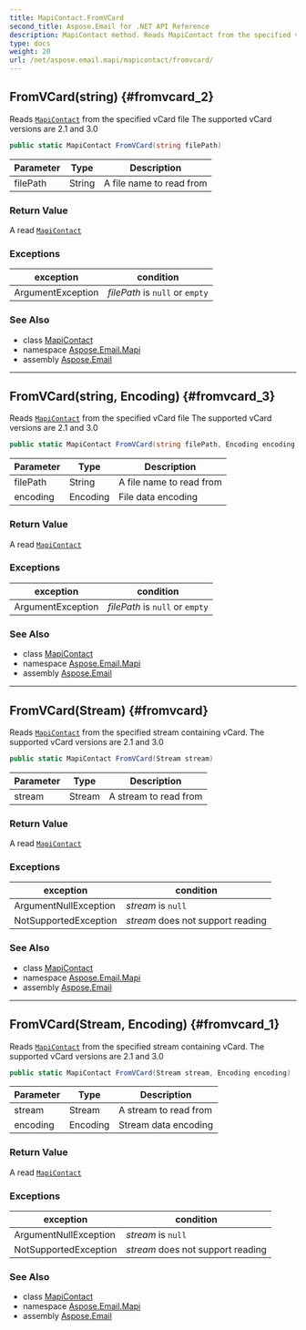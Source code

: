 ```yaml
---
title: MapiContact.FromVCard
second_title: Aspose.Email for .NET API Reference
description: MapiContact method. Reads MapiContact from the specified vCard file The supported vCard versions are 2.1 and 3.0
type: docs
weight: 20
url: /net/aspose.email.mapi/mapicontact/fromvcard/
---
```

## FromVCard(string) {#fromvcard_2}

Reads [`MapiContact`](../) from the specified vCard file The supported vCard versions are 2.1 and 3.0

```csharp
public static MapiContact FromVCard(string filePath)
```

| Parameter | Type | Description |
| --- | --- | --- |
| filePath | String | A file name to read from |

### Return Value

A read [`MapiContact`](../)

### Exceptions

| exception | condition |
| --- | --- |
| ArgumentException | *filePath* is `null` or `empty` |

### See Also

* class [MapiContact](../)
* namespace [Aspose.Email.Mapi](../../mapicontact/)
* assembly [Aspose.Email](../../../)

---

## FromVCard(string, Encoding) {#fromvcard_3}

Reads [`MapiContact`](../) from the specified vCard file The supported vCard versions are 2.1 and 3.0

```csharp
public static MapiContact FromVCard(string filePath, Encoding encoding)
```

| Parameter | Type | Description |
| --- | --- | --- |
| filePath | String | A file name to read from |
| encoding | Encoding | File data encoding |

### Return Value

A read [`MapiContact`](../)

### Exceptions

| exception | condition |
| --- | --- |
| ArgumentException | *filePath* is `null` or `empty` |

### See Also

* class [MapiContact](../)
* namespace [Aspose.Email.Mapi](../../mapicontact/)
* assembly [Aspose.Email](../../../)

---

## FromVCard(Stream) {#fromvcard}

Reads [`MapiContact`](../) from the specified stream containing vCard. The supported vCard versions are 2.1 and 3.0

```csharp
public static MapiContact FromVCard(Stream stream)
```

| Parameter | Type | Description |
| --- | --- | --- |
| stream | Stream | A stream to read from |

### Return Value

A read [`MapiContact`](../)

### Exceptions

| exception | condition |
| --- | --- |
| ArgumentNullException | *stream* is `null` |
| NotSupportedException | *stream* does not support reading |

### See Also

* class [MapiContact](../)
* namespace [Aspose.Email.Mapi](../../mapicontact/)
* assembly [Aspose.Email](../../../)

---

## FromVCard(Stream, Encoding) {#fromvcard_1}

Reads [`MapiContact`](../) from the specified stream containing vCard. The supported vCard versions are 2.1 and 3.0

```csharp
public static MapiContact FromVCard(Stream stream, Encoding encoding)
```

| Parameter | Type | Description |
| --- | --- | --- |
| stream | Stream | A stream to read from |
| encoding | Encoding | Stream data encoding |

### Return Value

A read [`MapiContact`](../)

### Exceptions

| exception | condition |
| --- | --- |
| ArgumentNullException | *stream* is `null` |
| NotSupportedException | *stream* does not support reading |

### See Also

* class [MapiContact](../)
* namespace [Aspose.Email.Mapi](../../mapicontact/)
* assembly [Aspose.Email](../../../)


